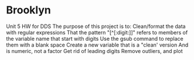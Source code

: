 # Brooklyn
Unit 5 HW for DDS
The purpose of this project is to:
Clean/format the data with regular expressions
That the pattern "[^[:digit:]]" refers to members of the variable name that start with digits
Use the gsub command to replace them with a blank space
Create a new variable that is a "clean' version
And is numeric, not a factor
Get rid of leading digits
Remove outliers, and plot
